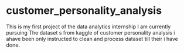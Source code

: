# customer_personality_analysis
This is my first project of the data analytics internship I am currently pursuing 
The dataset s from kaggle of customer personality analysis
i ahave been only instructed to clean and process dataset till their i have done.
